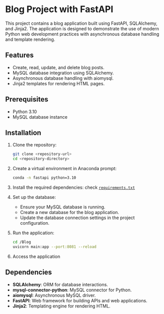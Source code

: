 # Blog Project with FastAPI

This project contains a blog application built using FastAPI, SQLAlchemy, and Jinja2. The application is designed to demonstrate the use of modern Python web development practices with asynchronous database handling and template rendering.

## Features

- Create, read, update, and delete blog posts.
- MySQL database integration using SQLAlchemy.
- Asynchronous database handling with aiomysql.
- Jinja2 templates for rendering HTML pages.

## Prerequisites

- Python 3.10
- MySQL database instance

## Installation

1. Clone the repository:

   ```bash
   git clone <repository-url>
   cd <repository-directory>
   ```

2. Create a virtual environment in Anaconda prompt:

   ```bash
   conda -n fastapi python=3.10
   ```

3. Install the required dependencies:
   check [`requirements.txt`](https://github.com/wlsgur073/Blog_FastAPI/blob/main/Blog/requirements.txt)

4. Set up the database:

   - Ensure your MySQL database is running.
   - Create a new database for the blog application.
   - Update the database connection settings in the project configuration.

5. Run the application:

   ```bash
   cd /Blog
   uvicorn main:app --port:8081 --reload
   ```

6. Access the application


## Dependencies

- **SQLAlchemy**: ORM for database interactions.
- **mysql-connector-python**: MySQL connector for Python.
- **aiomysql**: Asynchronous MySQL driver.
- **FastAPI**: Web framework for building APIs and web applications.
- **Jinja2**: Templating engine for rendering HTML.
